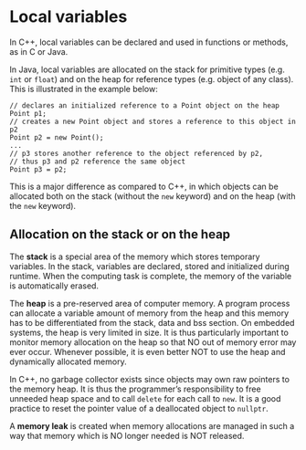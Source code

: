 # Local variables

In C++, local variables can be declared and used in functions or methods, as in 
C or Java.

In Java, local variables are allocated on the stack for primitive types 
(e.g. `int` or `float`) and on the heap for reference types (e.g. object of any 
class). This is illustrated in the example below:
```
// declares an initialized reference to a Point object on the heap
Point p1; 
// creates a new Point object and stores a reference to this object in p2
Point p2 = new Point(); 
...
// p3 stores another reference to the object referenced by p2,
// thus p3 and p2 reference the same object
Point p3 = p2;
```
This is a major difference as compared to C++, in which objects can be allocated 
both on the stack (without the `new` keyword) and on the heap (with the 
`new` keyword).

## Allocation on the stack or on the heap

The **stack** is a special area of the memory which stores temporary
variables. In the stack, variables are declared, stored and initialized
during runtime. When the computing task is complete, the memory of the
variable is automatically erased.

The **heap** is a pre-reserved area of computer memory. A program process can
allocate a variable amount of memory from the heap and this memory has to be
differentiated from the stack, data and bss section. On embedded systems,
the heap is very limited in size. It is thus particularly important to monitor
memory allocation on the heap so that NO out of memory error may ever occur.
Whenever possible, it is even better NOT to use the heap and dynamically
allocated memory.

In C++, no garbage collector exists since objects may own raw pointers to the
memory heap. It is thus the programmer’s responsibility to free unneeded heap
space and to call `delete` for each call to `new`. It is a good practice to
reset the pointer value of a deallocated object to `nullptr`.

A **memory leak** is created when memory allocations are managed in such a way
that memory which is NO longer needed is NOT released.